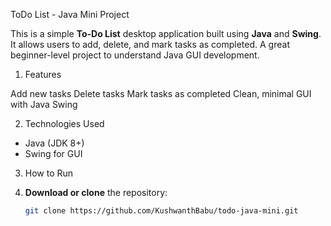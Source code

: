 ToDo List - Java Mini Project

This is a simple **To-Do List** desktop application built using **Java** and **Swing**. It allows users to add, delete, and mark tasks as completed. A great beginner-level project to understand Java GUI development.

1. Features

 Add new tasks
 Delete tasks
 Mark tasks as completed
 Clean, minimal GUI with Java Swing
 
2. Technologies Used
- Java (JDK 8+)
- Swing for GUI

3. How to Run

1. **Download or clone** the repository:
   ```bash
   git clone https://github.com/KushwanthBabu/todo-java-mini.git
